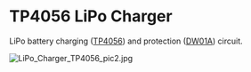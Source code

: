 # TP4056 LiPo Charger

LiPo battery charging ([TP4056](https://datasheet.lcsc.com/szlcsc/1904031009_TPOWER-TP4056_C382139.pdf)) and protection ([DW01A](https://datasheet.lcsc.com/szlcsc/1901091236_PUOLOP-DW01A_C351410.pdf)) circuit.

![LiPo_Charger_TP4056_pic2.jpg](https://raw.githubusercontent.com/wagiminator/Power-Boards/master/LiPo_Charger_TP4056/LiPo_Charger_TP4056_pic2.jpg)
